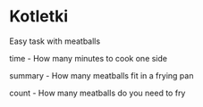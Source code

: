 # Kotletki
Easy task with meatballs

time - How many minutes to cook one side

summary - How many meatballs fit in a frying pan

count - How many meatballs do you need to fry
